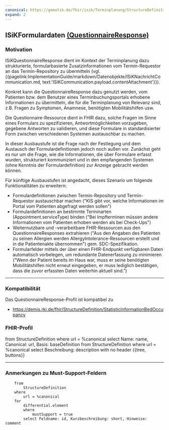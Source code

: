 ```yaml
---
canonical: https://gematik.de/fhir/isik/Terminplanung/StructureDefinition/ISiKFormulardaten
expand: 2
--- 
```


## ISiKFormulardaten [(QuestionnaireResponse)](https://hl7.org/fhir/R4/questionnaireresponse.html)

### Motivation
ISiKQuestionnaireResponse dient im Kontext der Terminplanung dazu strukturierte, formularbasierte Zusatzinformationen vom Termin-Requestor an das Termin-Repository zu übermitteln (vgl. {{pagelink:ImplementationGuide/markdown/Datenobjekte/ISiKNachrichtCommunication.md, text:'ISiKCommunication.payload.contentAttachment'}}).

Konkret kann die QuestionnaireResponse dazu genutzt werden, vom Patienten bzw. dem Benutzer eines Terminbuchungsportals erhobene Informationen zu übermitteln, die für die Terminplanung von Relevanz sind, z.B. Fragen zu Symptomen, Anamnese, benötigten Mobilitätshilfen usw.

Die Questionnaire-Ressource dient in FHIR dazu, solche Fragen im Sinne eines Formulars zu spezifizieren, Antwortmöglichkeiten vorzugeben, gegebene Antworten zu validieren, und diese Formulare in standardisierter Form zwischen verschiedenen Systemen austauschbar zu machen.

In dieser Ausbaustufe ist die Frage nach der Festlegung und dem Austausch der Formulardefinitionen jedoch noch außen vor. Zunächst geht es nur um die Frage, wie die Informationen, die über Formulare erfasst wurden, strukturiert kommuniziert und in den empfangenden Systemen (ohne Kenntnis der Formulardefinition) zur Anzeige gebracht werden können.

Für künftige Ausbaustufen ist angedacht, dieses Szenario um folgende Funktionalitäten zu erweitern:
* Formulardefinitionen zwischen Termin-Repository und Termin-Requestor austauschbar machen ("KIS gibt vor, welche Informationen im Portal vom Patienten abgefragt werden sollen")
* Formulardefinitionen an bestimmte Terminarten (Appointment.serviceType) binden ("Bei Impfterminen müssen andere Informationen vom Patienten erhoben werden als bei Check-Ups")
* Weiternutzbare und -verarbeitbare FHIR-Ressourcen aus den QuestionnaireResponses extrahieren ("Aus den Angaben des Patienten zu seinen Allergien werden AllergyIntolerance-Ressourcen erstellt und in die Patientenakte übernommen") gem. SDC-Spezifikation.
* Formularfelder mittels der über einen FHIR-Endpunkt verfügbaren Daten automatisch vorbelegen, um redundante Datenerfassung zu minimieren ("Wenn der Patient bereits im Haus war, muss er seine benötigten Mobilitätshilfen nicht erneut eingegeben, er muss lediglich bestätigen, dass die zuvor erfassten Daten weiterhin aktuell sind.")


---
### Kompatibilität
Das QuestionnaireResponse-Profil ist kompatibel zu
* https://demis.rki.de/fhir/StructureDefinition/StatisticInformationBedOccupancy


### FHIR-Profil


<fql>
from 
    StructureDefinition 
where 
    url = %canonical 
select 
    Name: name, Canonical: url, Basis: baseDefinition
</fql>
<fql output="inline" headers="false">
        from
	        StructureDefinition
        where
	        url = %canonical
        select
	        Beschreibung: description
        with
            no header
</fql>
{{tree, buttons}}

---

### Anmerkungen zu Must-Support-Feldern

<fql output = "table" headers="true">

        from 
            StructureDefinition 
        where 
            url = %canonical
        for 
            differential.element 
            where 
                mustSupport = true 
            select Feldname: id, Kurzbeschreibung: short, Hinweise: comment
</fql>